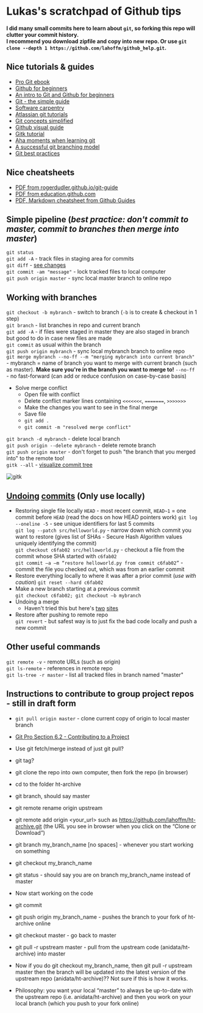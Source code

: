 # Lukas's scratchpad of Github tips

**I did many small commits here to learn about ```git```, so forking this repo will clutter your commit history.**  
**I recommend you download zipfile and copy into new repo. Or use ```git clone --depth 1 https://github.com/lahoffm/github_help.git```.**

## Nice tutorials & guides
* [Pro Git ebook](https://git-scm.com/book/en/v2)
* [Github for beginners](https://readwrite.com/2013/09/30/understanding-github-a-journey-for-beginners-part-1/)
* [An intro to Git and Github for beginners](http://product.hubspot.com/blog/git-and-github-tutorial-for-beginners)
* [Git - the simple guide](http://rogerdudler.github.io/git-guide/)
* [Software carpentry](https://swcarpentry.github.io/git-novice/)
* [Atlassian git tutorials](https://www.atlassian.com/git/tutorials/)
* [Git concepts simplified](http://gitolite.com/gcs.html#(1))
* [Github visual guide](http://marklodato.github.io/visual-git-guide/index-en.html)
* [Gitk tutorial](https://lostechies.com/joshuaflanagan/2010/09/03/use-gitk-to-understand-git/)
* [Aha moments when learning git](https://betterexplained.com/articles/aha-moments-when-learning-git/)
* [A successful git branching model](http://nvie.com/posts/a-successful-git-branching-model/)
* [Git best practices](https://gist.github.com/pandeiro/1552496)

## Nice cheatsheets
* [PDF from rogerdudler.github.io/git-guide](git_cheat_sheet.pdf)
* [PDF from education.github.com](git-cheat-sheet-education.pdf)
* [PDF, Markdown cheatsheet from Github Guides](markdown-cheatsheet-online.pdf)

## Simple pipeline (*best practice: don't commit to master, commit to branches then merge into master*)
```git status```  
```git add -A``` - track files in staging area for commits  
```git diff``` - [see changes](https://stackoverflow.com/questions/2529441/how-to-read-the-output-from-git-diff)  
```git commit -am "message"``` - lock tracked files to local computer  
```git push origin master``` - sync local master branch to online repo  

## Working with branches
```git checkout -b mybranch``` - switch to branch (```-b``` is to create & checkout in 1 step)  
```git branch``` - list branches in repo and current branch  
```git add -A``` - if files were staged in master they are also staged in branch but good to do in case new files are made  
```git commit``` as usual within the branch  
```git push origin mybranch``` - sync local mybranch branch to online repo  
```git merge mybranch --no-ff --m "merging mybranch into current branch"``` - mybranch = name of branch you want to merge with current branch (such as master).
**Make sure you're in the branch you want to merge to!** ```--no-ff``` - no fast-forward (can add or reduce confusion on case-by-case basis)  
* Solve merge conflict
	* Open file with conflict
	* Delete conflict marker lines containing ```<<<<<<<```, ```=======```, ```>>>>>>>```
	* Make the changes you want to see in the final merge
	* Save file
	* ```git add .```
	* ```git commit -m "resolved merge conflict"```  

```git branch -d mybranch``` - delete local branch  
```git push origin --delete mybranch``` - delete remote branch  
```git push origin master``` - don't forget to push "the branch that you merged into" to the remote too!  
```gitk --all``` - [visualize commit tree](https://lostechies.com/joshuaflanagan/2010/09/03/use-gitk-to-understand-git/)  

![gitk](img/gitk-example.png)


## [Undoing](https://github.com/blog/2019-how-to-undo-almost-anything-with-git) [commits](https://www.atlassian.com/git/tutorials/resetting-checking-out-and-reverting) (Only use locally)

* Restoring single file locally
```HEAD``` - most recent commit, ```HEAD~1``` = one commit before ```HEAD```  (read the docs on how HEAD pointers work)
```git log --oneline -5``` - see unique identifiers for last 5 commits  
```git log --patch src/helloworld.py``` - narrow down which commit you want to restore (gives list of SHAs - Secure Hash Algorithm values uniquely identifying the commit)  
```git checkout c6fab02 src/helloworld.py``` - checkout a file from the commit whose SHA started with ```c6fab02```  
```git commit –a –m “restore helloworld.py from commit c6fab02”```  - commit the file you checked out, which was from an earlier commit
* Restore everything locally to where it was after a prior commit (*use with caution*)
```git reset --hard c6fab02```  
* Make a new branch starting at a previous commit  
```git checkout c6fab02; git checkout –b mybranch```
* Undoing a merge
	* Haven't tried this but here's [two](http://www.deferredprocrastination.co.uk/blog/2012/git-un-merge/) [sites](https://mijingo.com/blog/reverting-a-git-merge)
* Restore after pushing to remote repo  
```git revert``` - but safest way is to just fix the bad code locally and push a new commit  

## Other useful commands 
```git remote -v``` - remote URLs (such as origin)  
```git ls-remote``` - references in remote repo  
```git ls-tree -r master``` - list all tracked files in branch named "master"  

## Instructions to contribute to group project repos - still in draft form
* ```git pull origin master``` - clone current copy of origin to local master branch  
* [Git Pro Section 6.2 - Contributing to a Project](https://git-scm.com/book/en/v2/GitHub-Contributing-to-a-Project)
* Use git fetch/merge instead of just git pull?
* git tag?


* git clone the repo into own computer, then fork the repo (in browser)
* cd to the folder ht-archive
* git branch, should say master
* git remote rename origin upstream 
* git remote add origin <your_url> such as https://github.com/lahoffm/ht-archive.git (the URL you see in browser when you click on the “Clone or Download”)
* git branch my_branch_name [no spaces] - whenever you start working on something
* git checkout my_branch_name
* git status - should say you are on branch my_branch_name instead of master
* Now start working on the code
* git commit
* git push origin my_branch_name - pushes the branch to your fork of ht-archive online
* git checkout master - go back to master
* git pull -r upstream master - pull from the upstream code (anidata/ht-archive) into master
* Now if you do git checkout my_branch_name, then git pull -r upstream master then the branch will be updated into the latest version of the upstream repo (anidata/ht-archive)?? Not sure if this is how it works.
* Philosophy: you want your local “master” to always be up-to-date with the upstream repo (i.e. anidata/ht-archive) and then you work on your local branch (which you push to your fork online)

